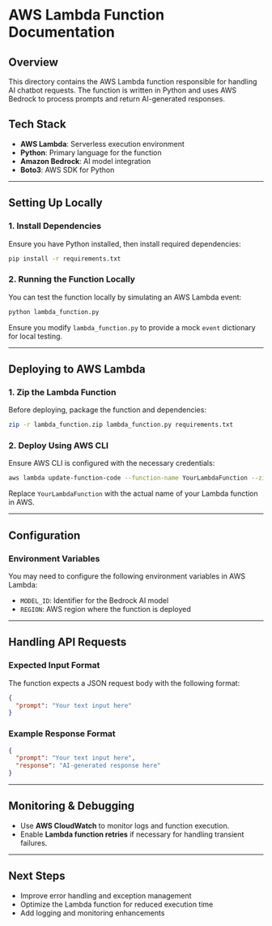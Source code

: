 # AWS Lambda Function Documentation

## Overview
This directory contains the AWS Lambda function responsible for handling AI chatbot requests. The function is written in Python and uses AWS Bedrock to process prompts and return AI-generated responses.

## Tech Stack
- **AWS Lambda**: Serverless execution environment
- **Python**: Primary language for the function
- **Amazon Bedrock**: AI model integration
- **Boto3**: AWS SDK for Python

---

## Setting Up Locally

### 1. Install Dependencies
Ensure you have Python installed, then install required dependencies:
```sh
pip install -r requirements.txt
```

### 2. Running the Function Locally
You can test the function locally by simulating an AWS Lambda event:
```sh
python lambda_function.py
```
Ensure you modify `lambda_function.py` to provide a mock `event` dictionary for local testing.

---

## Deploying to AWS Lambda

### 1. Zip the Lambda Function
Before deploying, package the function and dependencies:
```sh
zip -r lambda_function.zip lambda_function.py requirements.txt
```

### 2. Deploy Using AWS CLI
Ensure AWS CLI is configured with the necessary credentials:
```sh
aws lambda update-function-code --function-name YourLambdaFunction --zip-file fileb://lambda_function.zip
```
Replace `YourLambdaFunction` with the actual name of your Lambda function in AWS.

---

## Configuration
### Environment Variables
You may need to configure the following environment variables in AWS Lambda:
- `MODEL_ID`: Identifier for the Bedrock AI model
- `REGION`: AWS region where the function is deployed

---

## Handling API Requests
### Expected Input Format
The function expects a JSON request body with the following format:
```json
{
  "prompt": "Your text input here"
}
```

### Example Response Format
```json
{
  "prompt": "Your text input here",
  "response": "AI-generated response here"
}
```

---

## Monitoring & Debugging
- Use **AWS CloudWatch** to monitor logs and function execution.
- Enable **Lambda function retries** if necessary for handling transient failures.

---

## Next Steps
- Improve error handling and exception management
- Optimize the Lambda function for reduced execution time
- Add logging and monitoring enhancements
